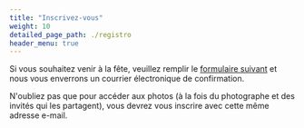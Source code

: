 ```yaml
---
title: "Inscrivez-vous"
weight: 10
detailed_page_path: ./registro
header_menu: true
---
```


Si vous souhaitez venir à la fête, veuillez remplir le [formulaire suivant](./registro) et nous vous enverrons un courrier électronique de confirmation.

N'oubliez pas que pour accéder aux photos (à la fois du photographe et des invités qui les partagent), vous devrez vous inscrire avec cette même adresse e-mail.
